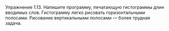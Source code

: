 Упражнение 1.13. Напишите программу, печатающую гистограммы длин вводимых слов. Гистограмму легко
рисовать горизонтальными полосами. Рисование вертикальными полосами — более трудная задача.